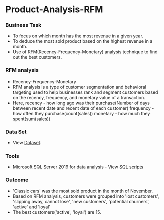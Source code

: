 # Product-Analysis-RFM

### Business Task
- To focus on which month has the most revenue in a given year.
- To deduce the most sold product based on the highest revenue in a month.
- Use of RFM(Recency-Frequency-Monetary) analysis technique to find out the best customers.

### RFM analysis
- Recency-Frequency-Monetary
- RFM analysis is a type of customer segmentation and behavioral targeting used to help businesses rank and segment customers based on the recency, frequency, and monetary value of a transaction.
-  Here, recency - how long ago was their purchase(Number of days between recent date and recent date of each customer)
         frequency - how often they purchase(count(sales))
         monetary - how much they spent(sum(sales))

  
### Data Set
- View [Dataset](https://github.com/sanjanand06/Product-Analysis-RFM/blob/main/sales_data_sample.csv).


### Tools
- Microsoft SQL Server 2019 for data analysis - View [SQL scripts](https://github.com/sanjanand06/Product-Analysis-RFM/blob/main/Products-Data.sql)

### Outcome
- 'Classic cars' was the most sold product in the month of
November.
- Based on RFM analysis, customers were grouped into 'lost customers', 'slipping away, cannot lose', 'new customers', 'potential churners', 'active' and 'loyal'
- The best customers('active', 'loyal') are 15.
